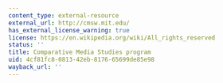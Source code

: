 ```yaml
---
content_type: external-resource
external_url: http://cmsw.mit.edu/
has_external_license_warning: true
license: https://en.wikipedia.org/wiki/All_rights_reserved
status: ''
title: Comparative Media Studies program
uid: 4cf81fc8-0813-42eb-8176-65699de85e98
wayback_url: ''
---
```

